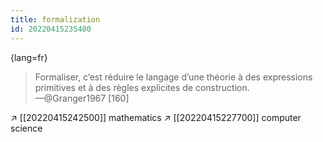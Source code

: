 ```yaml
---
title: formalization
id: 20220415235400
---
```


{lang=fr}
> Formaliser, c’est réduire le langage d’une théorie à des expressions primitives et à des règles explicites de construction.  
—@Granger1967 [160]

↗ [[20220415242500]] mathematics
↗ [[20220415227700]] computer science
